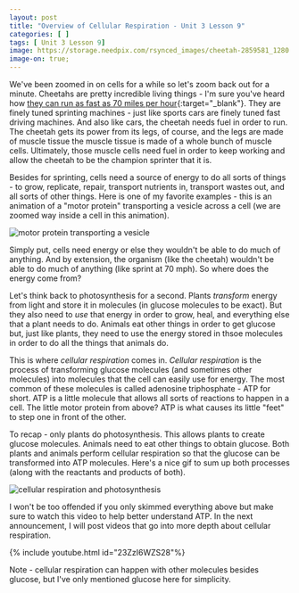 ```yaml
---
layout: post
title: "Overview of Cellular Respiration - Unit 3 Lesson 9"
categories: [ ]
tags: [ Unit 3 Lesson 9]
image: https://storage.needpix.com/rsynced_images/cheetah-2859581_1280.jpg
image-on: true;
---
```


We've been zoomed in on cells for a while so let's zoom back out for a minute. Cheetahs are pretty incredible living things - I'm sure you've heard how [they can run as fast as 70 miles per hour](https://blog.nationalgeographic.org/2017/12/11/cheetahs-fast-facts-about-worlds-fastest-cat/){:target="_blank"}. They are finely tuned sprinting machines - just like sports cars are finely tuned fast driving machines. And also like cars, the cheetah needs fuel in order to run. The cheetah gets its power from its legs, of course, and the legs are made of muscle tissue the muscle tissue is made of a whole bunch of muscle cells. Ultimately, those muscle cells need fuel in order to keep working and allow the cheetah to be the champion sprinter that it is.

Besides for sprinting, cells need a source of energy to do all sorts of things - to grow, replicate, repair, transport nutrients in, transport wastes out, and all sorts of other things. Here is one of my favorite examples - this is an animation of a "motor protein" transporting a vesicle across a cell (we are zoomed way inside a cell in this animation).

![motor protein transporting a vesicle](https://media0.giphy.com/media/lBMLGlDJ0GZnG/giphy.gif?cid=ecf05e47wl6hqlqb8nx3rmkhjo2szulhfwoyzvb3flgqzfsl&rid=giphy.gif)

Simply put, cells need energy or else they wouldn't be able to do much of anything. And by extension, the organism (like the cheetah) wouldn't be able to do much of anything (like sprint at 70 mph). So where does the energy come from?

Let's think back to photosynthesis for a second. Plants *transform* energy from light and store it in molecules (in glucose molecules to be exact). But they also need to *use* that energy in order to grow, heal, and everything else that a plant needs to do. Animals eat other things in order to get glucose but, just like plants, they need to use the energy stored in thsoe molecules in order to do all the things that animals do.

This is where *cellular respiration* comes in. *Cellular respiration* is the process of transforming glucose molecules (and sometimes other molecules) into molecules that the cell can easily use for energy. The most common of these molecules is called adenosine triphosphate - ATP for short. ATP is a little molecule that allows all sorts of reactions to happen in a cell. The little motor protein from above? ATP is what causes its little "feet" to step one in front of the other. 

To recap - only plants do photosynthesis. This allows plants to create glucose molecules. Animals need to eat other things to obtain glucose. Both plants and animals perform cellular respiration so that the glucose can be transformed into ATP molecules. Here's a nice gif to sum up both processes (along with the reactants and products of both).

![cellular respiration and photosynthesis](https://www.amoebasisters.com/uploads/2/1/9/0/21902384/published/photosynthesis-cellular-respiration-gif_1.gif?1588615164)

I won't be too offended if you only skimmed everything above but make sure to watch this video to help better understand ATP. In the next announcement, I will post videos that go into more depth about cellular respiration.

{% include youtube.html id="23ZzI6WZS28"%}

Note - cellular respiration can happen with other molecules besides glucose, but I've only mentioned glucose here for simplicity.